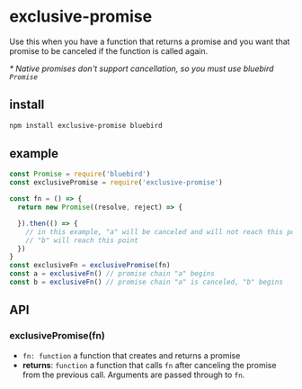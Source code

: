 # exclusive-promise

Use this when you have a function that returns a promise and you want that promise to be canceled if the function is called again.

*\* Native promises don't support cancellation, so you must use bluebird `Promise`*

## install

```sh
npm install exclusive-promise bluebird
```

## example

```js
const Promise = require('bluebird')
const exclusivePromise = require('exclusive-promise')

const fn = () => {
  return new Promise((resolve, reject) => {

  }).then(() => {
    // in this example, "a" will be canceled and will not reach this point
    // "b" will reach this point
  })
}
const exclusiveFn = exclusivePromise(fn)
const a = exclusiveFn() // promise chain "a" begins
const b = exclusiveFn() // promise chain "a" is canceled, "b" begins
```

## API

### exclusivePromise(fn)

- `fn: function` a function that creates and returns a promise
- **returns**: `function` a function that calls `fn` after canceling the promise from the previous call. Arguments are passed through to `fn`.
